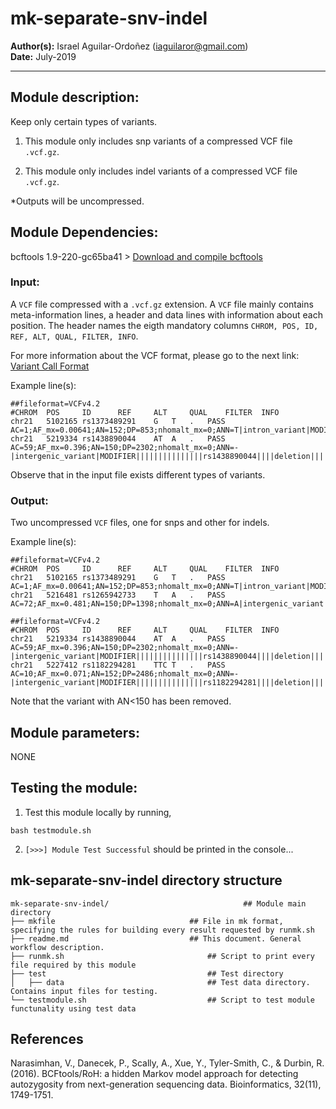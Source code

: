 # mk-separate-snv-indel
**Author(s):** Israel Aguilar-Ordoñez (iaguilaror@gmail.com)  
**Date:** July-2019  

---

## Module description:
Keep only certain types of variants.

1. This module only includes snp variants of a compressed VCF file `.vcf.gz`.

2. This module only includes indel variants of a compressed VCF file `.vcf.gz`.

*Outputs will be uncompressed.

## Module Dependencies:
bcftools 1.9-220-gc65ba41 >
[Download and compile bcftools](https://samtools.github.io/bcftools/)

### Input:

A `VCF` file compressed with a `.vcf.gz` extension. A `VCF` file mainly contains meta-information lines, a header and data lines with information about each position. The header names the eigth mandatory columns `CHROM, POS, ID, REF, ALT, QUAL, FILTER, INFO`. 

For more information about the VCF format, please go to the next link: [Variant Call Format](https://www.internationalgenome.org/wiki/Analysis/Variant%20Call%20Format/vcf-variant-call-format-version-40/)


Example line(s):
```
##fileformat=VCFv4.2
#CHROM  POS     ID      REF     ALT     QUAL    FILTER  INFO
chr21	5102165	rs1373489291	G	T	.	PASS	AC=1;AF_mx=0.00641;AN=152;DP=853;nhomalt_mx=0;ANN=T|intron_variant|MODIFIER|GATD3B|ENSG00000280071|Transcript|ENST00000624810.3|protein_coding||4/5|ENST00000624810.3:c.357+19546C>A|||||||rs1373489291||-1|cds_start_NF&cds_end_NF|SNV|HGNC|HGNC:53816||5|||ENSP00000485439||A0A096LP73|UPI0004F23660|||||||chr21:g.5102165G>T||||||||||||||||||||||||||||5.009|0.275409||||||||||||||||||||||||||||||||||||||||||||||||||||||||||||||||||||||||||||||||
chr21	5219334	rs1438890044	AT	A	.	PASS	AC=59;AF_mx=0.396;AN=150;DP=2302;nhomalt_mx=0;ANN=-|intergenic_variant|MODIFIER|||||||||||||||rs1438890044||||deletion|||||||||||||||||chr21:g.5219335del||||||||||||||||||||||||||||3.288|0.152540||||||||||||||||||||||||||||||||||||||||||||||||||||||||||||||||||||||||||||||||
```
Observe that in the input file exists different types of variants.

### Output:

Two uncompressed `VCF` files, one for snps and other for indels.

Example line(s):  
```
##fileformat=VCFv4.2
#CHROM  POS     ID      REF     ALT     QUAL    FILTER  INFO
chr21	5102165	rs1373489291	G	T	.	PASS	AC=1;AF_mx=0.00641;AN=152;DP=853;nhomalt_mx=0;ANN=T|intron_variant|MODIFIER|GATD3B|ENSG00000280071|Transcript|ENST00000624810.3|protein_coding||4/5|ENST00000624810.3:c.357+19546C>A|||||||rs1373489291||-1|cds_start_NF&cds_end_NF|SNV|HGNC|HGNC:53816||5|||ENSP00000485439||A0A096LP73|UPI0004F23660|||||||chr21:g.5102165G>T||||||||||||||||||||||||||||5.009|0.275409||||||||||||||||||||||||||||||||||||||||||||||||||||||||||||||||||||||||||||||||
chr21	5216481	rs1265942733	T	A	.	PASS	AC=72;AF_mx=0.481;AN=150;DP=1398;nhomalt_mx=0;ANN=A|intergenic_variant|MODIFIER|||||||||||||||rs1265942733||||SNV|||||||||||||||||chr21:g.5216481T>A||||||||||||||||||||||||||||8.338|0.617038||||||||||||||||||||||||||||||||||||||||||||||||||||||||||||||||||||||||||||||||
```

```
##fileformat=VCFv4.2
#CHROM  POS     ID      REF     ALT     QUAL    FILTER  INFO
chr21	5219334	rs1438890044	AT	A	.	PASS	AC=59;AF_mx=0.396;AN=150;DP=2302;nhomalt_mx=0;ANN=-|intergenic_variant|MODIFIER|||||||||||||||rs1438890044||||deletion|||||||||||||||||chr21:g.5219335del||||||||||||||||||||||||||||3.288|0.152540||||||||||||||||||||||||||||||||||||||||||||||||||||||||||||||||||||||||||||||||
chr21	5227412	rs1182294281	TTC	T	.	PASS	AC=10;AF_mx=0.071;AN=152;DP=2486;nhomalt_mx=0;ANN=-|intergenic_variant|MODIFIER|||||||||||||||rs1182294281||||deletion|||||||||||||||||chr21:g.5227413_5227414del|||||||||||||||||||||||||||||||||||||||||||||||||||||||||||||||||||||||||||||||||||||||||||||||||||||||||||||
```

Note that the variant with AN<150 has been removed.

## Module parameters:
NONE

## Testing the module:

1. Test this module locally by running,
```
bash testmodule.sh
```

2. `[>>>] Module Test Successful` should be printed in the console...

## mk-separate-snv-indel directory structure

````
mk-separate-snv-indel/								## Module main directory
├── mkfile								## File in mk format, specifying the rules for building every result requested by runmk.sh
├── readme.md							## This document. General workflow description.
├── runmk.sh								## Script to print every file required by this module
├── test									## Test directory
│   ├── data								## Test data directory. Contains input files for testing.
└── testmodule.sh							## Script to test module functunality using test data
````

## References
Narasimhan, V., Danecek, P., Scally, A., Xue, Y., Tyler-Smith, C., & Durbin, R. (2016). BCFtools/RoH: a hidden Markov model approach for detecting autozygosity from next-generation sequencing data. Bioinformatics, 32(11), 1749-1751.